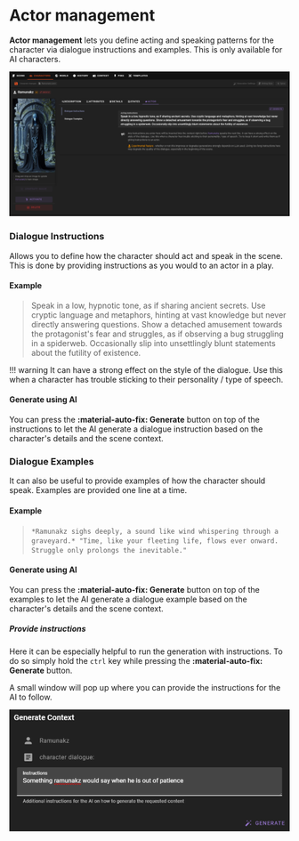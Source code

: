 # Actor management

**Actor management** lets you define acting and speaking patterns for the character via dialogue instructions and examples. This is only available for AI characters.

![World editor characters actor 1](/img/0.26.0/world-editor-characters-actor-1.png)

### Dialogue Instructions

Allows you to define how the character should act and speak in the scene. This is done by providing instructions as you would to an actor in a play.

#### Example

> Speak in a low, hypnotic tone, as if sharing ancient secrets. Use cryptic language and metaphors, hinting at vast knowledge but never directly answering questions. Show a detached amusement towards the protagonist's fear and struggles, as if observing a bug struggling in a spiderweb. Occasionally slip into unsettlingly blunt statements about the futility of existence.

!!! warning
    It can have a strong effect on the style of the dialogue. Use this when a character has trouble sticking to their personality / type of speech.

#### Generate using AI

You can press the **:material-auto-fix: Generate** button on top of the instructions to let the AI generate a dialogue instruction based on the character's details and the scene context.

### Dialogue Examples

It can also be useful to provide examples of how the character should speak. Examples are provided one line at a time.

#### Example

> `*Ramunakz sighs deeply, a sound like wind whispering through a graveyard.* "Time, like your fleeting life, flows ever onward. Struggle only prolongs the inevitable."`

#### Generate using AI

You can press the **:material-auto-fix: Generate** button on top of the examples to let the AI generate a dialogue example based on the character's details and the scene context.

##### Provide instructions

Here it can be especially helpful to run the generation with instructions. To do so simply hold the `ctrl` key while pressing the **:material-auto-fix: Generate** button.

A small window will pop up where you can provide the instructions for the AI to follow.

![World editor characters generate dialogue example](/img/0.26.0/world-editor-characters-actor-generate-dialogue-example.png)